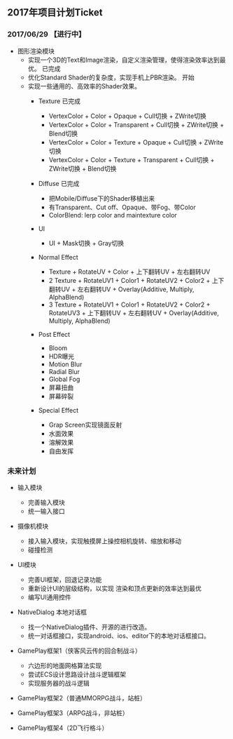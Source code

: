 ﻿## 2017年项目计划Ticket
### 2017/06/29 【进行中】
* 图形渲染模块
	* 实现一个3D的Text和Image渲染，自定义渲染管理，使得渲染效率达到最优。  已完成
	* 优化Standard Shader的复杂度，实现手机上PBR渲染。   开始
	* 实现一些通用的、高效率的Shader效果。
		* Texture						已完成
			* VertexColor + Color + Opaque + Cull切换 + ZWrite切换
			* VertexColor + Color + Transparent + Cull切换 + ZWrite切换 + Blend切换
			* VertexColor + Color + Texture + Opaque + Cull切换 + ZWrite切换
			* VertexColor + Color + Texture + Transparent + Cull切换 + ZWrite切换 + Blend切换
		
		* Diffuse		已完成
			* 把Mobile/Diffuse下的Shader移植出来
			* 有Transparent、Cut off、Opaque、带Fog、带Color
			* ColorBlend: lerp color and maintexture color
			
		* UI
			* UI + Mask切换 + Gray切换
		
		* Normal Effect
			* Texture + RotateUV + Color + 上下翻转UV + 左右翻转UV
			* 2 Texture + RotateUV1 + Color1 + RotateUV2 + Color2 + 上下翻转UV + 左右翻转UV  + Overlay(Additive, Multiply, AlphaBlend)
			* 3 Texture + RotateUV1 + Color1 + RotateUV2 + Color2 + RotateUV3 + 上下翻转UV + 左右翻转UV  + Overlay(Additive, Multiply, AlphaBlend)
			
		* Post Effect
			* Bloom
			* HDR曝光
			* Motion Blur
			* Radial Blur
			* Global Fog
			* 屏幕扭曲
			* 屏幕碎裂
		
		* Special Effect
			* Grap Screen实现镜面反射
			* 水面效果
			* 溶解效果
			* 自由发挥


### 未来计划
* 输入模块
	* 完善输入模块
	* 统一输入接口
	
* 摄像机模块
	* 接入输入模块，实现触摸屏上操控相机旋转、缩放和移动
	* 碰撞检测

* UI模块
	* 完善UI框架，回退记录功能
	* 重新设计UI的层级结构，以实现 渲染和顶点更新的效率达到最优
	* 编写UI通用控件

* NativeDialog 本地对话框
	* 找一个NativeDialog插件、开源的进行改造。
	* 统一对话框接口，实现android、ios、editor下的本地对话框接口。
	
* GamePlay框架1（侠客风云传的回合制战斗）
	* 六边形的地面网格算法实现
	* 尝试ECS设计思路设计战斗逻辑框架
	* 实现服务器的战斗逻辑
	
* GamePlay框架2（普通MMORPG战斗，站桩）

* GamePlay框架3（ARPG战斗，非站桩）

* GamePlay框架4（2D飞行格斗）








